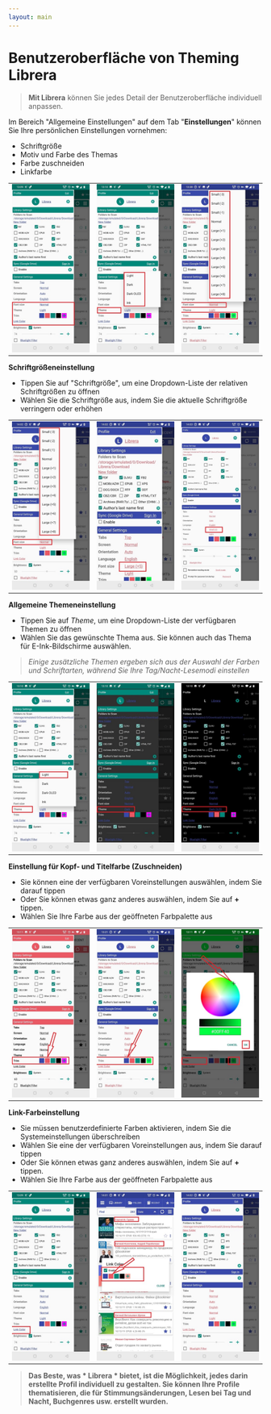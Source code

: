 ```yaml
---
layout: main
---
```


# Benutzeroberfläche von Theming Librera

> **Mit Librera** können Sie jedes Detail der Benutzeroberfläche individuell anpassen.

Im Bereich &quot;Allgemeine Einstellungen&quot; auf dem Tab &quot;**Einstellungen**&quot; können Sie Ihre persönlichen Einstellungen vornehmen:

* Schriftgröße
* Motiv und Farbe des Themas
* Farbe zuschneiden
* Linkfarbe

||||
|-|-|-|
|![](1.jpg)|![](2.jpg)|![](3.jpg)|

**Schriftgrößeneinstellung**

* Tippen Sie auf &quot;Schriftgröße&quot;, um eine Dropdown-Liste der relativen Schriftgrößen zu öffnen
* Wählen Sie die Schriftgröße aus, indem Sie die aktuelle Schriftgröße verringern oder erhöhen

||||
|-|-|-|
|![](34.jpg)|![](32.jpg)|![](33.jpg)|

**Allgemeine Themeneinstellung**

* Tippen Sie auf _Theme_, um eine Dropdown-Liste der verfügbaren Themen zu öffnen
* Wählen Sie das gewünschte Thema aus. Sie können auch das Thema für E-Ink-Bildschirme auswählen.

> _Einige zusätzliche Themen ergeben sich aus der Auswahl der Farben und Schriftarten, während Sie Ihre Tag/Nacht-Lesemodi einstellen_

||||
|-|-|-|
|![](21.jpg)|![](22.jpg)|![](23.jpg)|

**Einstellung für Kopf- und Titelfarbe (Zuschneiden)**

* Sie können eine der verfügbaren Voreinstellungen auswählen, indem Sie darauf tippen
* Oder Sie können etwas ganz anderes auswählen, indem Sie auf **+** tippen.
* Wählen Sie Ihre Farbe aus der geöffneten Farbpalette aus

||||
|-|-|-|
|![](11.jpg)|![](12.jpg)|![](13.jpg)|

**Link-Farbeinstellung**

* Sie müssen benutzerdefinierte Farben aktivieren, indem Sie die Systemeinstellungen überschreiben
* Wählen Sie eine der verfügbaren Voreinstellungen aus, indem Sie darauf tippen
* Oder Sie können etwas ganz anderes auswählen, indem Sie auf **+** tippen.
* Wählen Sie Ihre Farbe aus der geöffneten Farbpalette aus

||||
|-|-|-|
|![](41.jpg)|![](42.jpg)|![](43.jpg)|

> **Das Beste, was * Librera * bietet, ist die Möglichkeit, jedes darin erstellte Profil individuell zu gestalten. Sie können Ihre Profile thematisieren, die für Stimmungsänderungen, Lesen bei Tag und Nacht, Buchgenres usw. erstellt wurden.**
